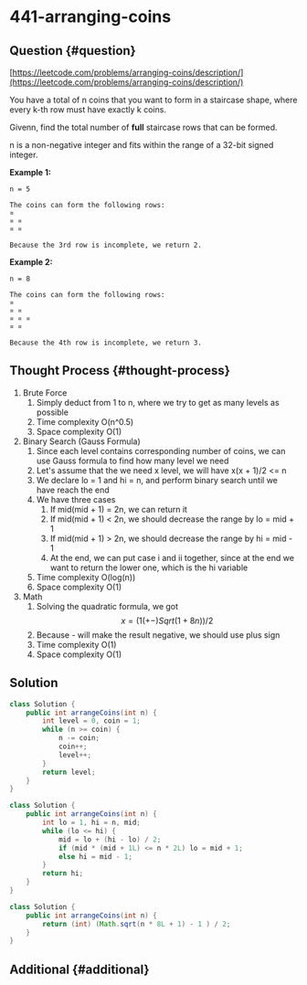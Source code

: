 # 441-arranging-coins

## Question {#question}

[https://leetcode.com/problems/arranging-coins/description/](https://leetcode.com/problems/arranging-coins/description/)

You have a total of n coins that you want to form in a staircase shape, where every k-th row must have exactly k coins.

Givenn, find the total number of **full** staircase rows that can be formed.

n is a non-negative integer and fits within the range of a 32-bit signed integer.

**Example 1:**

```text
n = 5

The coins can form the following rows:
¤
¤ ¤
¤ ¤

Because the 3rd row is incomplete, we return 2.
```

**Example 2:**

```text
n = 8

The coins can form the following rows:
¤
¤ ¤
¤ ¤ ¤
¤ ¤

Because the 4th row is incomplete, we return 3.
```

## Thought Process {#thought-process}

1. Brute Force
   1. Simply deduct from 1 to n, where we try to get as many levels as possible
   2. Time complexity O\(n^0.5\)
   3. Space complexity O\(1\)
2. Binary Search \(Gauss Formula\)
   1. Since each level contains corresponding number of coins, we can use Gauss formula to find how many level we need
   2. Let's assume that the we need x level, we will have x\(x + 1\)/2 &lt;= n
   3. We declare lo = 1 and hi = n, and perform binary search until we have reach the end
   4. We have three cases
      1. If mid\(mid + 1\) = 2n, we can return it
      2. If mid\(mid + 1\) &lt; 2n, we should decrease the range by lo = mid + 1
      3. If mid\(mid + 1\) &gt; 2n, we should decrease the range by hi = mid - 1
      4. At the end, we can put case i and ii together, since at the end we want to return the lower one, which is the hi variable
   5. Time complexity O\(log\(n\)\)
   6. Space complexity O\(1\)
3. Math
   1. Solving the quadratic formula, we got $$x =(1(+-)Sqrt(1 + 8n)) /2$$
   2. Because - will make the result negative, we should use plus sign
   3. Time complexity O\(1\)
   4. Space complexity O\(1\)

## Solution

```java
class Solution {
    public int arrangeCoins(int n) {
        int level = 0, coin = 1;
        while (n >= coin) {
            n -= coin;
            coin++;
            level++;
        }
        return level;
    }
}
```

```java
class Solution {
    public int arrangeCoins(int n) {
        int lo = 1, hi = n, mid;
        while (lo <= hi) {
            mid = lo + (hi - lo) / 2;
            if (mid * (mid + 1L) <= n * 2L) lo = mid + 1;
            else hi = mid - 1;
        }
        return hi;
    }
}
```

```java
class Solution {
    public int arrangeCoins(int n) {
        return (int) (Math.sqrt(n * 8L + 1) - 1 ) / 2;
    }
}
```

## Additional {#additional}

